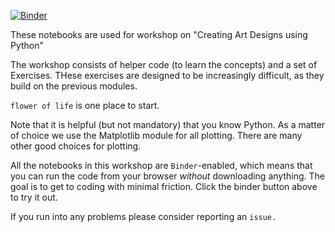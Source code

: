 [![Binder](https://mybinder.org/badge_logo.svg)](https://mybinder.org/v2/gh/Ram-N/art_designs_using_python/master)

These notebooks are used for workshop on "Creating Art Designs using Python"

The workshop consists of helper code (to learn the concepts) and a set of Exercises.
THese exercises are designed to be increasingly difficult, as they build on the previous modules.

`flower of life` is one place to start.

Note that it is helpful (but not mandatory) that you know Python. As a matter of choice we use the Matplotlib module for all plotting.
There are many other good choices for plotting.

All the notebooks in this workshop are `Binder`-enabled, which means that you can run the code from your browser *without* downloading anything. The goal is to get to coding with minimal friction. Click the binder button above to try it out.

If you run into any problems please consider reporting an `issue.`






